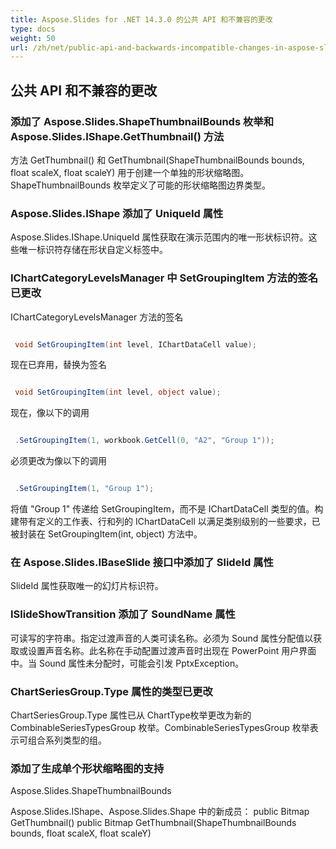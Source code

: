 ```yaml
---
title: Aspose.Slides for .NET 14.3.0 的公共 API 和不兼容的更改
type: docs
weight: 50
url: /zh/net/public-api-and-backwards-incompatible-changes-in-aspose-slides-for-net-14-3-0/
---
```


## **公共 API 和不兼容的更改**
### **添加了 Aspose.Slides.ShapeThumbnailBounds 枚举和 Aspose.Slides.IShape.GetThumbnail() 方法**
方法 GetThumbnail() 和 GetThumbnail(ShapeThumbnailBounds bounds, float scaleX, float scaleY) 用于创建一个单独的形状缩略图。ShapeThumbnailBounds 枚举定义了可能的形状缩略图边界类型。
### **Aspose.Slides.IShape 添加了 UniqueId 属性**
Aspose.Slides.IShape.UniqueId 属性获取在演示范围内的唯一形状标识符。这些唯一标识符存储在形状自定义标签中。
### **IChartCategoryLevelsManager 中 SetGroupingItem 方法的签名已更改**
IChartCategoryLevelsManager 方法的签名

``` csharp

 void SetGroupingItem(int level, IChartDataCell value);

``` 

现在已弃用，替换为签名

``` csharp

 void SetGroupingItem(int level, object value);

``` 

现在，像以下的调用

``` csharp

 .SetGroupingItem(1, workbook.GetCell(0, "A2", "Group 1"));

``` 

必须更改为像以下的调用

``` csharp

 .SetGroupingItem(1, "Group 1");

``` 

将值 "Group 1" 传递给 SetGroupingItem，而不是 IChartDataCell 类型的值。构建带有定义的工作表、行和列的 IChartDataCell 以满足类别级别的一些要求，已被封装在 SetGroupingItem(int, object) 方法中。
### **在 Aspose.Slides.IBaseSlide 接口中添加了 SlideId 属性**
SlideId 属性获取唯一的幻灯片标识符。
### **ISlideShowTransition 添加了 SoundName 属性**
可读写的字符串。指定过渡声音的人类可读名称。必须为 Sound 属性分配值以获取或设置声音名称。此名称在手动配置过渡声音时出现在 PowerPoint 用户界面中。当 Sound 属性未分配时，可能会引发 PptxException。
### **ChartSeriesGroup.Type 属性的类型已更改**
ChartSeriesGroup.Type 属性已从 ChartType枚举更改为新的 CombinableSeriesTypesGroup 枚举。CombinableSeriesTypesGroup 枚举表示可组合系列类型的组。
### **添加了生成单个形状缩略图的支持**
Aspose.Slides.ShapeThumbnailBounds

Aspose.Slides.IShape、Aspose.Slides.Shape 中的新成员：
public Bitmap GetThumbnail()
public Bitmap GetThumbnail(ShapeThumbnailBounds bounds, float scaleX, float scaleY)

